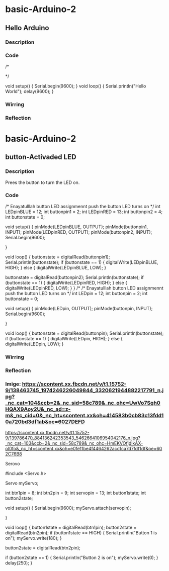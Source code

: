 # basic-Arduino-2

## Hello Arduino


### Description

### Code
/*

*/
 
void setup() {
  Serial.begin(9600); 
}
void loop() {
  Serial.println("Hello World");
  delay(9600);
}
### Wirring 
### Reflection





# basic-Arduino-2

## button-Activaded LED


### Description
Prees the button to turn the LED on.

### Code





/*
  Enayatulllah
  button LED assignmennt
  push the button LED turns on
*/
int LEDpinBLUE = 12;
int buttonpin1 = 2;
int LEDpinRED = 13;
int buttonpin2 = 4;
int buttonstate = 0;

void setup() {
  pinMode(LEDpinBLUE, OUTPUT);
  pinMode(buttonpin1, INPUT); 
  pinMode(LEDpinRED, OUTPUT);
  pinMode(buttonpin2, INPUT);
  Serial.begin(9600);


}

void loop() {
  buttonstate = digitalRead(buttonpin1);
  Serial.println(buttonstate);
  if (buttonstate == 1) {
    digitalWrite(LEDpinBLUE, HIGH);
  }
  else {
    digitalWrite(LEDpinBLUE, LOW);
  }
  
  buttonstate = digitalRead(buttonpin2);
  Serial.println(buttonstate);
  if (buttonstate == 1) {
    digitalWrite(LEDpinRED, HIGH);
  }
  else {
    digitalWrite(LEDpinRED, LOW);
  }
}
/*
/*
  Enayatulllah
  button LED assignmennt
  push the button LED turns on
*/
int LEDpin = 12;
int buttonpin = 2;
int buttonstate = 0;

void setup() {
  pinMode(LEDpin, OUTPUT);
  pinMode(buttonpin, INPUT);
  Serial.begin(9600);


}

void loop() {
  buttonstate = digitalRead(buttonpin);
  Serial.println(buttonstate);
  if (buttonstate == 1) {
    digitalWrite(LEDpin, HIGH);
  }
  else {
    digitalWrite(LEDpin, LOW);
  }


### Wirring 


### Reflection

### Imige: https://scontent.xx.fbcdn.net/v/t1.15752-9/138463745_1974246226049844_3320621944882217791_n.jpg?_nc_cat=104&ccb=2&_nc_sid=58c789&_nc_ohc=UwVo7Sqh0HQAX9Aoy2U&_nc_ad=z-m&_nc_cid=0&_nc_ht=scontent.xx&oh=414583b0cb83c13fdd10a720bd3df1ab&oe=6027DEFD

https://scontent.xx.fbcdn.net/v/t1.15752-9/139786470_884136242353543_5462664106954042176_n.jpg?_nc_cat=103&ccb=2&_nc_sid=58c789&_nc_ohc=HmEKVOfjdIkAX-oI0fo&_nc_ht=scontent.xx&oh=e0fe11be4f4464262acc1ca7d7fdf1df&oe=602C76B8






Serovo

#include <Servo.h>

Servo myServo;


int btn1pin = 8;
int btn2pin = 9;
int servopin = 13;
int button1state;
int button2state;

void setup() {
  Serial.begin(9600);
  myServo.attach(servopin);

}

void loop() {
  button1state = digitalRead(btn1pin);
  button2state = digitalRead(btn2pin);
  if (button1state == HIGH) {
    Serial.println("Button 1 is on");
    myServo.write(180);
  }

  button2state = digitalRead(btn2pin);
  
  if (button2state == 1) {
    Serial.println("Button 2 is on");
    myServo.write(0);
  }
delay(250);
}


